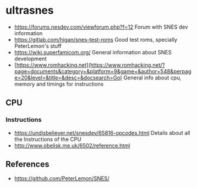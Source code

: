 # ultrasnes

* https://forums.nesdev.com/viewforum.php?f=12 Forum with SNES dev information
* https://gitlab.com/higan/snes-test-roms Good test roms, specially PeterLemon's stuff
* https://wiki.superfamicom.org/ General information about SNES development
* [https://www.romhacking.net](https://www.romhacking.net/?page=documents&category=&platform=9&game=&author=548&perpage=20&level=&title=&desc=&docsearch=Go) General info about cpu, memory and timings for instructions

## CPU

### Instructions

* https://undisbeliever.net/snesdev/65816-opcodes.html Details about all the Instructions of the CPU
* http://www.obelisk.me.uk/6502/reference.html

## References

* https://github.com/PeterLemon/SNES/ 
